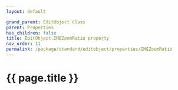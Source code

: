```yaml
---
layout: default

grand_parent: EditObject Class
parent: Properties
has_children: false
title: EditObject.IMEZoomRatio property
nav_order: 11
permalink: /package/standard/editobject/properties/IMEZoomRatio
---
```

# {{ page.title }}




